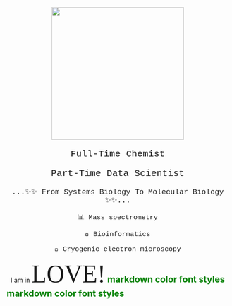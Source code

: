 <div id="header" align="center">
  <img src="https://media.giphy.com/media/LaVp0AyqR5bGsC5Cbm/giphy.gif" width="300"/>
   <p style="font-family:courier; font-size: 150%; text-align: center;">Full-Time Chemist</p>
  <p style="font-family:courier; font-size: 150%; text-align: center;">Part-Time Data Scientist</p>
  <p style="font-family:courier; font-size: 120%; text-align: center;">...✨✨ From Systems Biology To Molecular Biology ✨✨...</p>
  <p style="font-family:courier; font-size: 110%; text-align: center;"> 📊 Mass spectrometry</p>
  <p style="font-family:courier; font-size: 110%; text-align: center;"> 📜 Bioinformatics</p>
  <p style="font-family:courier; font-size: 110%; text-align: center;"> 🔬 Cryogenic electron microscopy</p>
  I am in <span style="font-family:Papyrus; font-size:4em;">LOVE!</span>
  <span style="color:green;font-weight:700;font-size:20px">
    markdown color font styles
</span>
  </div>

  <span style="color:green;font-weight:700;font-size:20px">
    markdown color font styles
</span>
